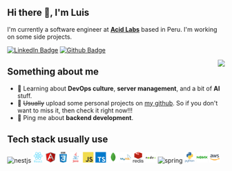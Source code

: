 
<h2>Hi there 👋, I'm Luis</h2>
<p>I'm currently a software engineer at <strong><a href="https://acidlabs.com/en/">Acid Labs</a></strong> based in Peru. I'm working on some side projects.
<p><a href="https://www.linkedin.com/in/luis-huayta-6a123b1a2/"><img src="https://img.shields.io/badge/-@Jfags-0077B5?style=flat-square&amp;labelColor=0077B5&amp;logo=LinkedIn&amp;link=https://www.linkedin.com/in/luis-huayta-6a123b1a2/" alt="LinkedIn Badge"></a> <a href="https://github.com/juniperfags"><img src="https://img.shields.io/badge/-@juniperfags-676767?style=flat-square&amp;labelColor=676767&amp;logo=github&amp;link=https://github.com/juniperfags" alt="Github Badge"></a></p>

<img align="right" src="https://media.giphy.com/media/RamuC3DmHMoGAk8Jnq/giphy-downsized-large.gif" />
<h2>Something about me</h2>
<ul>
<li>🧐 Learning about <strong>DevOps culture</strong>, <strong>server management</strong>, and a bit of <strong>AI </strong> stuff.</li>
<li>📝 <del>Usually</del> upload some personal projects on <a href="https://github.com/juniperfags">my github</a>. So if you don't want to miss it, then check it right now!!!</li>
<li>💬 Ping me about <strong>backend development</strong>.</li>
</ul>
<h2>Tech stack usually use</h2>
<p align="left">

<img src="https://cdn.jsdelivr.net/gh/devicons/devicon/icons/nestjs/nestjs-plain.svg" alt="nestjs" width="25" height="25" />
<img src="https://raw.githubusercontent.com/devicons/devicon/master/icons/react/react-original-wordmark.svg" alt="react" width="25" height="25" />
<img src="https://raw.githubusercontent.com/devicons/devicon/master/icons/angularjs/angularjs-original.svg" alt="angular-js" width="25" height="25" />
<img src="https://raw.githubusercontent.com/devicons/devicon/master/icons/css3/css3-original-wordmark.svg" alt="css3" width="25" height="25" />
<img src="https://raw.githubusercontent.com/devicons/devicon/master/icons/java/java-original-wordmark.svg" alt="java" width="25" height="25" />
<img src="https://raw.githubusercontent.com/devicons/devicon/master/icons/javascript/javascript-original.svg" alt="javascript" width="25" height="25" />
<img src="https://raw.githubusercontent.com/devicons/devicon/master/icons/typescript/typescript-original.svg" alt="typescript" width="25" height="25" />
<img src="https://raw.githubusercontent.com/devicons/devicon/master/icons/mongodb/mongodb-original.svg" alt="mongodb" width="25" height="25" />
<img src="https://raw.githubusercontent.com/devicons/devicon/master/icons/mysql/mysql-original-wordmark.svg" alt="mysql" width="25" height="25" />
<img src="https://raw.githubusercontent.com/devicons/devicon/master/icons/redis/redis-original-wordmark.svg" alt="redis" width="25" height="25" />
<img src="https://raw.githubusercontent.com/devicons/devicon/master/icons/nodejs/nodejs-original-wordmark.svg" alt="nodejs" width="25" height="25" />
<img src="https://www.vectorlogo.zone/logos/springio/springio-icon.svg" alt="spring" width="25" height="25" />
<img src="https://raw.githubusercontent.com/devicons/devicon/master/icons/python/python-original-wordmark.svg" alt="python" width="25" height="25" />
<img src="https://raw.githubusercontent.com/devicons/devicon/master/icons/nginx/nginx-original.svg" alt="nginx" width="25" height="25" />
<img src="https://raw.githubusercontent.com/github/explore/80688e429a7d4ef2fca1e82350fe8e3517d3494d/topics/aws/aws.png" alt="aws" width="25" height="25" />